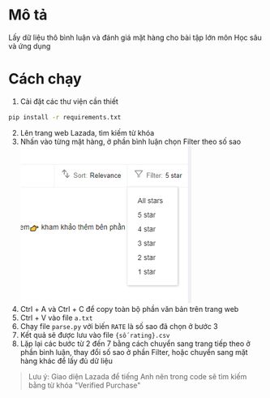 # Mô tả
Lấy dữ liệu thô bình luận và đánh giá mặt hàng cho bài tập lớn môn Học sâu và ứng dụng 
# Cách chạy
1. Cài đặt các thư viện cần thiết
```bash
pip install -r requirements.txt
```
2. Lên trang web Lazada, tìm kiếm từ khóa
3. Nhấn vào từng mặt hàng, ở phần bình luận chọn Filter theo số sao
![image](data/image.png)
4. Ctrl + A và Ctrl + C để copy toàn bộ phần văn bản trên trang web
5. Ctrl + V vào file `a.txt`
6. Chạy file `parse.py` với biến `RATE` là số sao đã chọn ở bước 3
7. Kết quả sẽ được lưu vào file `{số rating}.csv`
8. Lặp lại các bước từ 2 đến 7 bằng cách chuyển sang trang tiếp theo ở phần bình luận, thay đổi số sao ở phần Filter, hoặc chuyển sang mặt hàng khác để lấy đủ dữ liệu 

> Lưu ý: Giao diện Lazada để tiếng Anh nên trong code sẽ tìm kiếm bằng từ khóa "Verified Purchase"